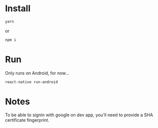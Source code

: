 Install
===
```bash
yarn
```
or
```bash
npm i
```

Run
===
Only runs on Android, for now...
```bash
react-native run-android
```

Notes
===
To be able to signin with google on dev app, you'll need to provide a SHA certificate fingerprint.